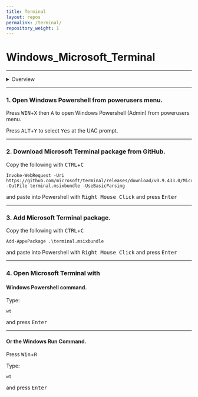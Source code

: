 ```yaml
---
title: Terminal
layout: repos
permalink: /terminal/
repository_weight: 1
---
```


# Windows_Microsoft_Terminal

---

<details>
<summary>Overview</summary>

Second to the [VSCODE](https://code.visualstudio.com/) text editor. The next developer tool is a good command line interface and although VScode has a built-in terminal I prefer to use [Windows Microsoft Terminal](https://github.com/microsoft/terminal) for its customizable user interface, multiple tabs and its intergration with Windows Subsystem for Linux. This will ultimately allow us to leave one tab open running a service like the PHP development server, Gulp or Jekyll and seeing complilation errors for Sass or Jekyll as we save our code while also running other arguments like git, npm, composer, etc in another tab. The following is a quick how-to on getting up and running with Windows Microsoft Terminal by downloading its GitHub release, installing and launching it all from Powershell.

</details>

---

### 1. Open Windows Powershell from powerusers menu.

Press <kbd>WIN</kbd>+<kbd>X</kbd> then <kbd>A</kbd> to open Windows Powershell (Admin) from powerusers menu.

Press <kbd>ALT</kbd>+<kbd>Y</kbd> to select <kbd>Yes</kbd> at the UAC prompt.

---

### 2. Download Microsoft Terminal package from GitHub.

Copy the following with <kbd>CTRL</kbd>+<kbd>C</kbd>

```
Invoke-WebRequest -Uri https://github.com/microsoft/terminal/releases/download/v0.9.433.0/Microsoft.WindowsTerminal_0.9.433.0_8wekyb3d8bbwe.msixbundle -OutFile terminal.msixbundle -UseBasicParsing
```

and paste into Powershell with <kbd>Right Mouse Click</kbd> and press <kbd>Enter</kbd>

---

### 3. Add Microsoft Terminal package.

Copy the following with <kbd>CTRL</kbd>+<kbd>C</kbd>

```
Add-AppxPackage .\terminal.msixbundle
```

and paste into Powershell with <kbd>Right Mouse Click</kbd> and press <kbd>Enter</kbd>

---

### 4. Open Microsoft Terminal with

#### Windows Powershell command.

Type:

`wt` 

and press <kbd>Enter</kbd>

---

#### Or the Windows Run Command.

Press <kbd>Win</kbd>+<kbd>R</kbd>

Type:

`wt` 

and press <kbd>Enter</kbd>
